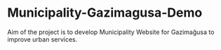 # Municipality-Gazimagusa-Demo
Aim of the project is to develop Municipality Website for Gazimağusa to improve urban services.
